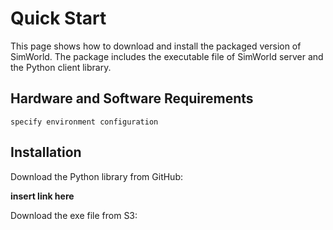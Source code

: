 # Quick Start

This page shows how to download and install the packaged version of SimWorld. The package includes the executable file of SimWorld server and the Python client library.

## Hardware and Software Requirements
```{todo}
specify environment configuration
```

## Installation
Download the Python library from GitHub:

**insert link here**

Download the exe file from S3: 

```{todo}

```
